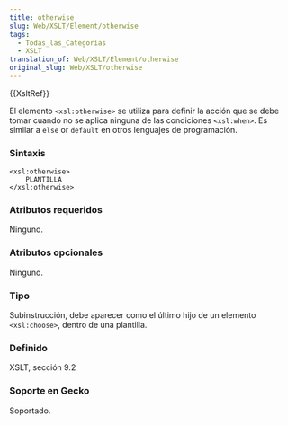 ```yaml
---
title: otherwise
slug: Web/XSLT/Element/otherwise
tags:
  - Todas_las_Categorías
  - XSLT
translation_of: Web/XSLT/Element/otherwise
original_slug: Web/XSLT/otherwise
---
```

{{XsltRef}}

El elemento `<xsl:otherwise>` se utiliza para definir la acción que se debe tomar cuando no se aplica ninguna de las condiciones `<xsl:when>`. Es similar a `else` or `default` en otros lenguajes de programación.

### Sintaxis

    <xsl:otherwise>
    	PLANTILLA
    </xsl:otherwise>

### Atributos requeridos

Ninguno.

### Atributos opcionales

Ninguno.

### Tipo

Subinstrucción, debe aparecer como el último hijo de un elemento `<xsl:choose>`, dentro de una plantilla.

### Definido

XSLT, sección 9.2

### Soporte en Gecko

Soportado.
